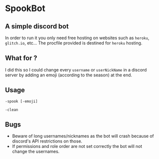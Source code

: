 # SpookBot


## A simple discord bot

In order to run it you only need free hosting on websites such as `heroku`, `glitch.io`, etc...
The procfile provided is destined for `heroku` hosting.

## What for ?

I did this so I could change every `username` or `userNickName` in a discord server by adding an emoji (according to the season) at the end.

## Usage
```
-spook [-emoji]

-clean
```


## Bugs

- Beware of long usernames/nicknames as the bot will crash because of discord's API restrictions on those.
- If permissions and role order are not set correctly the bot will not change the usernames.
